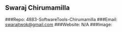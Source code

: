 ## Swaraj Chirumamilla 
###Repo: 4883-SoftwareTools-Chirumamilla
###Email: swarajtwok@gmail.com
###Website: N/A
###Image:
